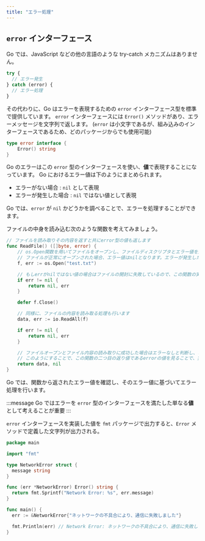 ```yaml
---
title: "エラー処理"
---
```


## `error` インターフェース

Go では、JavaScript などの他の言語のような try-catch メカニズムはありません。

```js
try {
  // エラー発生
} catch (error) {
  // エラー処理
}
```

その代わりに、Go はエラーを表現するための `error` インターフェース型を標準で提供しています。
`error` インターフェースには `Error()` メソッドがあり、エラーメッセージを文字列で返します。
(`error` は小文字であるが、組み込みのインターフェースであるため、どのパッケージからでも使用可能)

```go
type error interface {
    Error() string
}
```

Go のエラーはこの `error` 型のインターフェースを使い、**値**で表現することになっています。
Go におけるエラー値は下のようにまとめられます。

- エラーがない場合 : `nil` として表現
- エラーが発生した場合 : `nil` ではない値として表現

Go では、`error` が `nil` かどうかを調べることで、エラーを処理することができます。

ファイルの中身を読み込む次のような関数を考えてみましょう。

```go
// ファイルを読み取りその内容を返すと共にerror型の値も返します
func ReadFile() ([]byte, error) {
    // os.Open関数を用いてファイルをオープンし、ファイルディスクリプタとエラー値を返します
    // ファイルが正常にオープンされた場合、エラー値はnilとなります。エラーが発生した場合、エラー値はnilでない値になります
    f, err := os.Open("test.txt")

    // もしerrがnilではない値の場合はファイルの開封に失敗しているので、この関数の実行結果はエラーということになり、発生したエラーを値として返します
    if err != nil {
        return nil, err
    }

    defer f.Close()

    // 同様に、ファイルの内容を読み取る処理も行います
    data, err := io.ReadAll(f)

    if err != nil {
        return nil, err
    }

    // ファイルオープンとファイル内容の読み取りに成功した場合はエラーなしと判断し、この関数のエラーをnilとして返します
    // このようにすることで、この関数の二つ目の返り値であるerrorの値を見ることで、実行結果がエラーなのかエラーでないのかを関数外から判定することができます
    return data, nil
}
```

Go では、関数から返されたエラー値を確認し、そのエラー値に基づいてエラー処理を行います。

:::message
Go ではエラーを `error` 型のインターフェースを満たした単なる**値**として考えることが重要
:::

`error` インターフェースを実装した値を `fmt` パッケージで出力すると、`Error` メソッドで定義した文字列が出力される。

```go
package main

import "fmt"

type NetworkError struct {
  message string
}

func (err *NetworkError) Error() string {
  return fmt.Sprintf("Network Error: %s", err.message)
}

func main() {
  err := &NetworkError{"ネットワークの不具合により、通信に失敗しました"}

  fmt.Println(err) // Network Error: ネットワークの不具合により、通信に失敗しました
}
```
